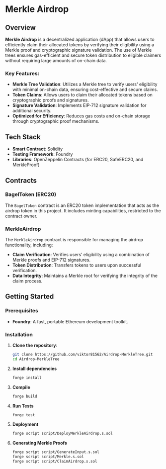 # Merkle Airdrop

## Overview

**Merkle Airdrop** is a decentralized application (dApp) that allows users to efficiently claim their allocated tokens by verifying their eligibility using a Merkle proof and cryptographic signature validation. The use of Merkle trees ensures gas-efficient and secure token distribution to eligible claimers without requiring large amounts of on-chain data.

### Key Features:
- **Merkle Tree Validation**: Utilizes a Merkle tree to verify users' eligibility with minimal on-chain data, ensuring cost-effective and secure claims.
- **Token Claims**: Allows users to claim their allocated tokens based on cryptographic proofs and signatures.
- **Signature Validation**: Implements EIP-712 signature validation for additional security.
- **Optimized for Efficiency**: Reduces gas costs and on-chain storage through cryptographic proof mechanisms.

## Tech Stack

- **Smart Contract**: Solidity
- **Testing Framework**: Foundry
- **Libraries**: OpenZeppelin Contracts (for ERC20, SafeERC20, and MerkleProof)

## Contracts

### BagelToken (ERC20)
The `BagelToken` contract is an ERC20 token implementation that acts as the airdrop token in this project. It includes minting capabilities, restricted to the contract owner.

### MerkleAirdrop

The `MerkleAirdrop` contract is responsible for managing the airdrop functionality, including:
- **Claim Verification**: Verifies users’ eligibility using a combination of Merkle proofs and EIP-712 signatures.
- **Token Distribution**: Transfers tokens to users upon successful verification.
- **Data Integrity**: Maintains a Merkle root for verifying the integrity of the claim process.


## Getting Started

### Prerequisites
- **Foundry**: A fast, portable Ethereum development toolkit.

### Installation
1. **Clone the repository**:
   ```bash
   git clone https://github.com/viktor81562/Airdrop-MerkleTree.git
   cd Airdrop-MerkleTree

2. **Install dependencies**
   ```bash
   forge install

3. **Compile**
   ```bash
   forge build

3. **Run Tests**
   ```bash
   forge test

4. **Deployment**
   ```bash
   forge script script/DeployMerkleAirdrop.s.sol

4. **Generating Merkle Proofs**
   ```bash
   forge script script/GenerateInput.s.sol
   forge script script/Merkle.s.sol
   forge script script/ClaimAirdrop.s.sol
